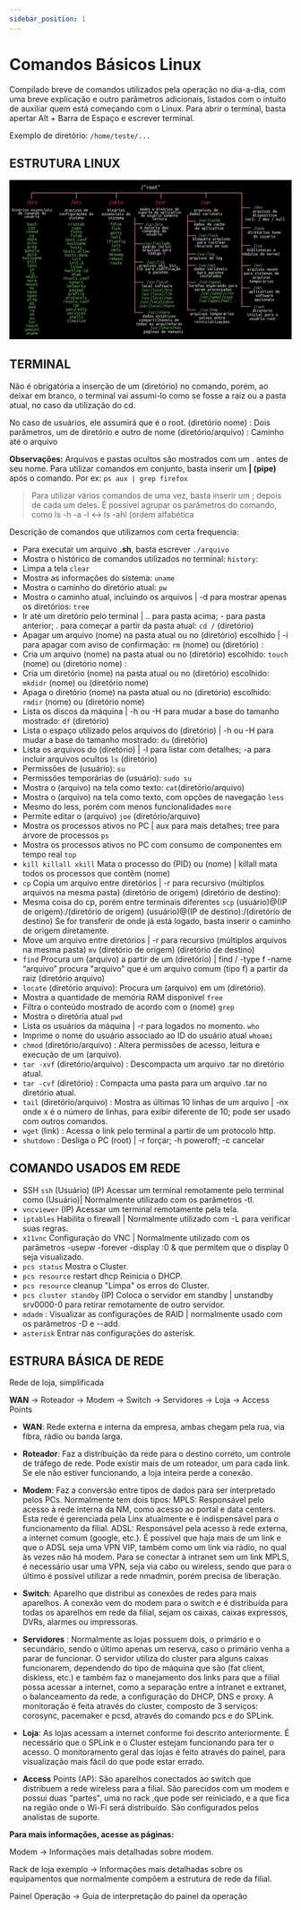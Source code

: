 ```yaml
---
sidebar_position: 1
---
```


# Comandos Básicos Linux

Compilado breve de comandos utilizados pela operação no dia-a-dia, com uma breve explicação e outro parâmetros adicionais, listados com o intuito de auxiliar quem está começando com o Linux.
Para abrir o terminal, basta apertar Alt + Barra de Espaço e escrever terminal.

Exemplo de diretório: `/home/teste/...`

## ESTRUTURA LINUX

![diretorios](./img/dir-linux.jpeg)

## TERMINAL

Não é obrigatória a inserção de um (diretório) no comando, porém, ao deixar em branco, o terminal vai assumi-lo como se fosse a raiz ou a pasta atual, no caso da utilização do cd.

No caso de usuários, ele assumirá que é o root.
(diretório nome) : Dois parâmetros, um de diretório e outro de nome
(diretório/arquivo) : Caminho até o arquivo

**Observações:**
Arquivos e pastas ocultos são mostrados com um . antes de seu nome.
Para utilizar comandos em conjunto, basta inserir um **| (pipe)** após o comando. 
Por ex: `ps aux | grep firefox`
>Para utilizar vários comandos de uma vez, basta inserir um ; depois de cada um deles.
É possível agrupar os parâmetros do comando, como ls -h -a -l ↔ ls -ahl (ordem alfabética

Descrição de comandos que utilizamos com certa frequencia:
* Para executar um arquivo **.sh**, basta escrever `./arquivo`
* Mostra o histórico de comandos utilizados no terminal: `history`: 
* Limpa a tela `clear` 
* Mostra as informações do sistema: `uname`
* Mostra o caminho do diretório atual: `pw`
* Mostra o caminho atual, incluindo os arquivos | -d para mostrar apenas os diretórios: `tree`
* Ir até um diretório pelo terminal | .. para pasta acima; - para pasta anterior; . para começar a partir da pasta atual: `cd /` (diretório) 
* Apagar um arquivo (nome) na pasta atual ou no (diretório) escolhido | -i para apagar com aviso de confirmação: `rm` (nome) ou (diretório) : 
* Cria um arquivo (nome) na pasta atual ou no (diretório) escolhido: `touch` (nome) ou (diretório nome) : 
* Cria um diretório (nome) na pasta atual ou no (diretório) escolhido: `mkdidr` (nome) ou (diretório nome) 
* Apaga o diretório (nome) na pasta atual ou no (diretório) escolhido: `rmdir` (nome) ou (diretório nome) 
* Lista os discos da máquina | -h ou -H para mudar a base do tamanho mostrado: `df` (diretório) 
* Lista o espaço utilizado pelos arquivos do (diretório) | -h ou -H para mudar a base do tamanho mostrado: `du` (diretório) 
* Lista os arquivos do (diretório) | -l para listar com detalhes; -a para incluir arquivos ocultos `ls` (diretório) 
* Permissões de (usuário): `su`
* Permissões temporárias de (usuário): `sudo su`
* Mostra o (arquivo) na tela como texto: `cat`(diretório/arquivo)
* Mostra o (arquivo) na tela como texto, com opções de navegação `less`
* Mesmo do less, porém com menos funcionalidades `more`
* Permite editar o (arquivo) `joe` (diretório/arquivo)
* Mostra os processos ativos no PC | aux para mais detalhes; tree para árvore de processos `ps`
* Mostra os processos ativos no PC com consumo de componentes em tempo real `top`
* `kill killall xkill` Mata o processo do (PID) ou (nome) | killall mata todos os processos que contêm (nome) 
* `cp` Copia um arquivo entre diretórios | -r para recursivo (múltiplos arquivos na mesma pasta) (diretório de origem) (diretório de destino): 
* Mesma coisa do cp, porém entre terminais diferentes `scp` (usuário)@(IP de origem):/(diretório de origem) (usuário)@(IP de destino):/(diretório de destino)  Se for transferir de onde já está logado, basta inserir o caminho de origem diretamente.
* Move um arquivo entre diretórios | -r para recursivo (múltiplos arquivos na mesma pasta) `mv` (diretório de origem) (diretório de destino)
* `find` Procura um (arquivo) a partir de um (diretório) | find / -type f -name “arquivo” procura "arquivo" que é um arquivo comum (tipo f) a partir da raiz (diretório arquivo)
* `locate` (diretório arquivo): Procura um (arquivo) em um (diretório).
* Mostra a quantidade de memória RAM disponível `free`
* Filtra o conteúdo mostrado de acordo com o (nome) `grep` 
* Mostra o diretória atual `pwd`
* Lista os usuários da máquina | -r para logados no momento. `who`
* Imprime o nome do usuário associado ao ID do usuário atual `whoami`
* `chmod` (diretório/arquivo) : Altera permissões de acesso, leitura e execução de um (arquivo).
* `tar -xvf` (diretório/arquivo) : Descompacta um arquivo .tar no diretório atual.
* `tar -cvf` (diretório) : Compacta uma pasta para um arquivo .tar no diretório atual.
* `tail` (diretório/arquivo) : Mostra as últimas 10 linhas de um arquivo | -nx onde x é o número de linhas, para exibir diferente de 10; pode ser usado com outros comandos.
*  `wget` (link) : Acessa o link pelo terminal a partir de um protocolo http.
* `shutdown` : Desliga o PC (root) | -r forçar; -h poweroff; -c cancelar

## COMANDO USADOS EM REDE 
 
* SSH `ssh` (Usuário) (IP) Acessar um terminal remotamente pelo terminal como (Usuário)| Normalmente utilizado com os parâmetros -tl.
* `vncviewer` (IP)  Acessar um terminal remotamente pela tela.
* `iptables` Habilita o firewall | Normalmente utilizado com -L para verificar suas regras.
* `x11vnc` Configuração do VNC | Normalmente utilizado com os parâmetros -usepw -forever -display :0 & que permitem que o display 0 seja visualizado.
* `pcs status`  Mostra o Cluster.
* `pcs resource` restart dhcp Reinicia o DHCP.
* `pcs resource` cleanup  "Limpa" os erros do Cluster.
* `pcs cluster standby` (IP)  Coloca o servidor em standby | unstandby srv0000-0 para retirar remotamente de outro servidor.
* `mdadm` : Visualizar as configurações de RAID | normalmente usado com os parâmetros -D e --add.
* `asterisk` Entrar nas configurações do asterisk.

## ESTRURA BÁSICA DE REDE 

Rede de loja, simplificada

**WAN** 
    → Roteador → Modem → Switch → Servidores → Loja →  Access Points

* **WAN**: Rede externa e interna da empresa, ambas chegam pela rua, via fibra, rádio ou banda larga.

* **Roteador**: Faz a distribuição da rede para o destino correto, um controle de tráfego de rede. Pode existir mais de um roteador, um para cada link. Se ele não estiver funcionando, a loja inteira perde a conexão.

* **Modem**: Faz a conversão entre tipos de dados para ser interpretado pelos PCs. Normalmente tem dois tipos:
    MPLS: Responsável pelo acesso à rede interna da NM, como acesso ao portal e data centers. Esta rede é gerenciada pela Linx atualmente e é indispensável para o funcionamento da filial.
    ADSL: Responsável pela acesso à rede externa, a internet comum (google, etc.).
    É possível que haja mais de um link e que o ADSL seja uma VPN VIP, também como um link via rádio, no qual às vezes não há modem.
    Para se conectar à intranet sem um link MPLS, é necessário usar uma VPN, seja via cabo ou wireless, sendo que para o último é possível utilizar a rede nmadmin, porém precisa de liberação.

* **Switch**: Aparelho que distribui as conexões de redes para mais aparelhos. A conexão vem do modem para o switch e é distribuída para todas os aparelhos em rede da filial, sejam os caixas, caixas expressos, DVRs, alarmes ou impressoras.

* **Servidores** : Normalmente as lojas possuem dois, o primário e o secundário, sendo o último apenas um reserva, caso o primário venha a parar de funcionar. O servidor utiliza do cluster para alguns caixas funcionarem, dependendo do tipo de máquina que são (fat client, diskless, etc.) e também faz o manejamento dos links para que a filial possa acessar a internet, como a separação entre a intranet e extranet, o balanceamento da rede, a configuração do DHCP, DNS e proxy. A monitoração é feita através do cluster, composto de 3 serviços: corosync, pacemaker e pcsd, através do comando pcs e do SPLink.

* **Loja**: As lojas acessam a internet conforme foi descrito anteriormente. É necessário que o SPLink e o Cluster estejam funcionando para ter o acesso. O monitoramento geral das lojas é feito através do painel, para visualização mais fácil do que pode estar errado.

* **Access** Points (AP): São aparelhos conectados ao switch que distribuem a rede wireless para a filial. São parecidos com um modem e possui duas "partes", uma no rack ,que pode ser reiniciado, e a que fica na região onde o Wi-Fi será distribuído. São configurados pelos analistas de suporte.

**Para mais informações, acesse as páginas:** 

Modem → Informações mais detalhadas sobre modem.

Rack de loja exemplo → Informações mais detalhadas sobre os equipamentos que normalmente compõem a estrutura de rede da filial.

Painel Operação → Guia de interpretação do painel da operação
